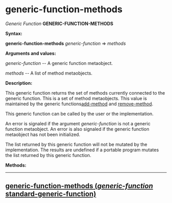 generic-function-methods
========================

*Generic Function* **GENERIC-FUNCTION-METHODS**

**Syntax:**

**generic-function-methods** *generic-function* => *methods*

**Arguments and values:**

*generic-function* -- A generic function metaobject.

*methods* -- A list of method metaobjects.

**Description:**

This generic function returns the set of methods currently connected to the generic function. This is a set of method metaobjects. This value is maintained by the generic functions[add-method](add-method.md) and [remove-method](remove-method.md).

This generic function can be called by the user or the implementation.

An error is signaled if the argument *generic-function* is not a generic function metaobject. An error is also signaled if the generic function metaobject has not been initialized.

The list returned by this generic function will not be mutated by the implementation. The results are undefined if a portable program mutates the list returned by this generic function.

**Methods:**

  --------------------------------------------------------------------------------------------------------------------------------------
  [**generic-function-methods** (*generic-function* standard-generic-function)](generic-function-methods-standard-generic-function.md)
  --------------------------------------------------------------------------------------------------------------------------------------


